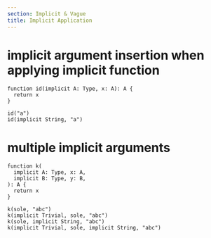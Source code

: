 ```yaml
---
section: Implicit & Vague
title: Implicit Application
---
```


# implicit argument insertion when applying implicit function

``` cicada
function id(implicit A: Type, x: A): A {
  return x
}

id("a")
id(implicit String, "a")
```

# multiple implicit arguments

``` cicada
function k(
  implicit A: Type, x: A,
  implicit B: Type, y: B,
): A {
  return x
}

k(sole, "abc")
k(implicit Trivial, sole, "abc")
k(sole, implicit String, "abc")
k(implicit Trivial, sole, implicit String, "abc")
```
